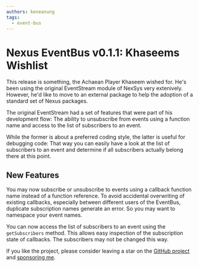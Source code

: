 ```yaml
---
authors: keneanung
tags:
  - event-bus
---
```


# Nexus EventBus v0.1.1: Khaseems Wishlist

This release is something, the Achaean Player Khaseem wished for. He's been using the original EventStream module of NexSys very extenively. However, he'd like to move to an external package to help the adoption of a standard set of Nexus packages.

The original EventStream had a set of features that were part of his development flow: The ability to unsubscribe from events using a function name and access to the list of subscribers to an event.

While the former is about a preferred coding style, the latter is useful for debugging code: That way you can easily have a look at the list of subscribers to an event and determine if all subscribers actually belong there at this point.

## New Features

You may now subscribe or unsubscribe to events using a callback function name instead of a function reference. To avoid accidental overwriting of existing callbacks, especially between different users of the EventBus, duplicate subscription names generate an error. So you may want to namespace your event names.

You can now access the list of subscribers to an event using the `getSubscribers` method. This allows easy inspection of the subscription state of callbacks. The subscribers may not be changed this way.

If you like the project, please consider leaving a star on the [GitHub project](https://github.com/keneanung/nexus-scripts) and [sponsoring me](https://github.com/sponsors/keneanung).